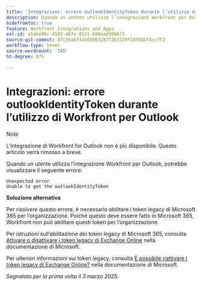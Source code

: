 ```yaml
---
title: 'Integrazioni: errore outlookIdentityToken durante l’utilizzo di Workfront per Outlook'
description: Quando un utente utilizza l’integrazione Workfront per Outlook, potrebbe visualizzare un errore.
hidefromtoc: true
feature: Workfront Integrations and Apps
exl-id: a5abe90c-4583-467e-8131-60bead300673
source-git-commit: 87c56abf4a5020632877263329f1455bbf4cc7f3
workflow-type: tm+mt
source-wordcount: '145'
ht-degree: 87%

---
```


# Integrazioni: errore outlookIdentityToken durante l’utilizzo di Workfront per Outlook

>[!NOTE]
>
>L&#39;integrazione di Workfront for Outlook non è più disponibile. Questo articolo verrà rimosso a breve.

Quando un utente utilizza l’integrazione Workfront per Outlook, potrebbe visualizzare il seguente errore:

```
Unexpected error
Unable to get the outlookIdentityToken
```

**Soluzione alternativa**


Per risolvere questo errore, è necessario abilitare i token legacy di Microsoft 365 per l’organizzazione. Poiché questo deve essere fatto in Microsoft 365, Workfront non può abilitare questi token per l’organizzazione.

Per istruzioni sull’abilitazione dei token legacy di Microsoft 365, consulta [Attivare o disattivare i token legacy di Exchange Online](https://learn.microsoft.com/it-it/office/dev/add-ins/outlook/turn-exchange-tokens-on-off) nella documentazione di Microsoft.

Per ulteriori informazioni sui token legacy, consulta [È possibile riattivare i token legacy di Exchange Online?](https://learn.microsoft.com/it-it/office/dev/add-ins/outlook/faq-nested-app-auth-outlook-legacy-tokens#can-i-turn-exchange-online-legacy-tokens-back-on) nella documentazione di Microsoft.


_Segnalato per la prima volta il 3 marzo 2025._
